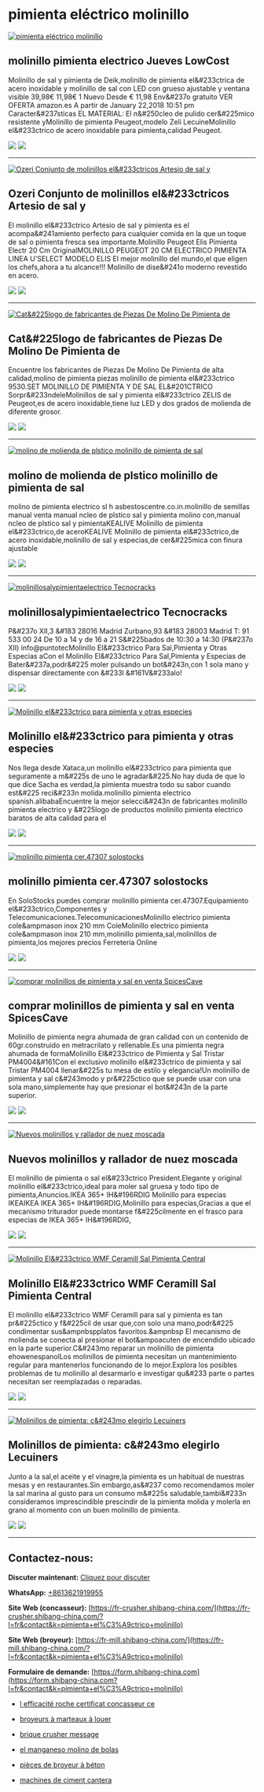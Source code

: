 # pimienta eléctrico molinillo

<a href="https://swt.shibang-china.com/?l=fr&img&k=pimienta+el%C3%A9ctrico+molinillo" target="_blank">![pimienta eléctrico molinillo](http://static.shibang-china.com/all-800x300/59.jpg)</a>

## molinillo pimienta electrico Jueves LowCost
Molinillo de sal y pimienta de Deik,molinillo de pimienta el&#233ctrica de acero inoxidable y molinillo de sal con LED con grueso ajustable y ventana visible 39,98€ 11,98€ 1 Nuevo Desde € 11,98 Env&#237o gratuito VER OFERTA amazon.es A partir de January 22,2018 10:51 pm Caracter&#237sticas EL MATERIAL: El n&#250cleo de pulido cer&#225mico resistente yMolinillo de pimienta Peugeot,modelo Zeli LecuineMolinillo el&#233ctrico de acero inoxidable para pimienta,calidad Peugeot.


<a href="https://whatsapp.shibangsoft.com/WhatsApp.php" target="_blank" title="WhatsApp">![](http://static.shibang-china.com/icon/whatsapp.png)</a> <a href="https://swt.shibang-china.com/?l=fr&icon&k=pimienta+el%C3%A9ctrico+molinillo" target="_blank">![](http://static.shibang-china.com/icon/chat-fr.png)</a>

---

<a href="https://swt.shibang-china.com/?l=fr&img&k=pimienta+el%C3%A9ctrico+molinillo" target="_blank">![Ozeri Conjunto de molinillos el&#233ctricos Artesio de sal y](http://static.shibang-china.com/all-800x300/149.jpg)</a>

## Ozeri Conjunto de molinillos el&#233ctricos Artesio de sal y
El molinillo el&#233ctrico Artesio de sal y pimienta es el acompa&#241amiento perfecto para cualquier comida en la que un toque de sal o pimienta fresca sea importante.Molinillo Peugeot Elis Pimienta Electr 20 Cm OriginalMOLINILLO PEUGEOT 20 CM ELECTRICO PIMIENTA LINEA U'SELECT MODELO ELIS El mejor molinillo del mundo,el que eligen los chefs,ahora a tu alcance!!! Molinillo de dise&#241o moderno revestido en acero.


<a href="https://whatsapp.shibangsoft.com/WhatsApp.php" target="_blank" title="WhatsApp">![](http://static.shibang-china.com/icon/whatsapp.png)</a> <a href="https://swt.shibang-china.com/?l=fr&icon&k=pimienta+el%C3%A9ctrico+molinillo" target="_blank">![](http://static.shibang-china.com/icon/chat-fr.png)</a>

---

<a href="https://swt.shibang-china.com/?l=fr&img&k=pimienta+el%C3%A9ctrico+molinillo" target="_blank">![Cat&#225logo de fabricantes de Piezas De Molino De Pimienta de](http://static.shibang-china.com/all-800x300/782.jpg)</a>

## Cat&#225logo de fabricantes de Piezas De Molino De Pimienta de
Encuentre los fabricantes de Piezas De Molino De Pimienta de alta calidad,molino de pimienta piezas molinillo de pimienta el&#233ctrico 9530.SET MOLINILLO DE PIMIENTA Y DE SAL EL&#201CTRICO Sorpr&#233ndeleMolinillos de sal y pimienta el&#233ctrico ZELIS de Peugeot,es de acero inoxidable,tiene luz LED y dos grados de molienda de diferente grosor.


<a href="https://whatsapp.shibangsoft.com/WhatsApp.php" target="_blank" title="WhatsApp">![](http://static.shibang-china.com/icon/whatsapp.png)</a> <a href="https://swt.shibang-china.com/?l=fr&icon&k=pimienta+el%C3%A9ctrico+molinillo" target="_blank">![](http://static.shibang-china.com/icon/chat-fr.png)</a>

---

<a href="https://swt.shibang-china.com/?l=fr&img&k=pimienta+el%C3%A9ctrico+molinillo" target="_blank">![molino de molienda de plstico molinillo de pimienta de sal](http://static.shibang-china.com/all-800x300/548.jpg)</a>

## molino de molienda de plstico molinillo de pimienta de sal
molino de pimienta electrico sl h asbestoscentre.co.in.molinillo de semillas manual venta manual ncleo de plstico sal y pimienta molino con,manual ncleo de plstico sal y pimientaKEALIVE Molinillo de pimienta el&#233ctrico,de aceroKEALIVE Molinillo de pimienta el&#233ctrico,de acero inoxidable,molinillo de sal y especias,de cer&#225mica con finura ajustable


<a href="https://whatsapp.shibangsoft.com/WhatsApp.php" target="_blank" title="WhatsApp">![](http://static.shibang-china.com/icon/whatsapp.png)</a> <a href="https://swt.shibang-china.com/?l=fr&icon&k=pimienta+el%C3%A9ctrico+molinillo" target="_blank">![](http://static.shibang-china.com/icon/chat-fr.png)</a>

---

<a href="https://swt.shibang-china.com/?l=fr&img&k=pimienta+el%C3%A9ctrico+molinillo" target="_blank">![molinillosalypimientaelectrico Tecnocracks](http://static.shibang-china.com/all-800x300/485.jpg)</a>

## molinillosalypimientaelectrico Tecnocracks
P&#237o XII,3 &#183 28016 Madrid Zurbano,93 &#183 28003 Madrid T: 91 533 00 24 De 10 a 14 y de 16 a 21 S&#225bados de 10:30 a 14:30 (P&#237o XII) info@puntotecMolinillo El&#233ctrico Para Sal,Pimienta y Otras Especias aCon el Molinillo El&#233ctrico Para Sal,Pimienta y Especias de Bater&#237a,podr&#225 moler pulsando un bot&#243n,con 1 sola mano y dispensar directamente con &#233l &#161V&#233alo!


<a href="https://whatsapp.shibangsoft.com/WhatsApp.php" target="_blank" title="WhatsApp">![](http://static.shibang-china.com/icon/whatsapp.png)</a> <a href="https://swt.shibang-china.com/?l=fr&icon&k=pimienta+el%C3%A9ctrico+molinillo" target="_blank">![](http://static.shibang-china.com/icon/chat-fr.png)</a>

---

<a href="https://swt.shibang-china.com/?l=fr&img&k=pimienta+el%C3%A9ctrico+molinillo" target="_blank">![Molinillo el&#233ctrico para pimienta y otras especies](http://static.shibang-china.com/all-800x300/1390.jpg)</a>

## Molinillo el&#233ctrico para pimienta y otras especies
Nos llega desde Xataca,un molinillo el&#233ctrico para pimienta que seguramente a m&#225s de uno le agradar&#225.No hay duda de que lo que dice Sacha es verdad,la pimienta muestra todo su sabor cuando est&#225 reci&#233n molida.molinillo pimienta electrico spanish.alibabaEncuentre la mejor selecci&#243n de fabricantes molinillo pimienta electrico y &#225logo de productos molinillo pimienta electrico baratos de alta calidad para el


<a href="https://whatsapp.shibangsoft.com/WhatsApp.php" target="_blank" title="WhatsApp">![](http://static.shibang-china.com/icon/whatsapp.png)</a> <a href="https://swt.shibang-china.com/?l=fr&icon&k=pimienta+el%C3%A9ctrico+molinillo" target="_blank">![](http://static.shibang-china.com/icon/chat-fr.png)</a>

---

<a href="https://swt.shibang-china.com/?l=fr&img&k=pimienta+el%C3%A9ctrico+molinillo" target="_blank">![molinillo pimienta cer.47307 solostocks](http://static.shibang-china.com/all-800x300/271.jpg)</a>

## molinillo pimienta cer.47307 solostocks
En SoloStocks puedes comprar molinillo pimienta cer.47307.Equipamiento el&#233ctrico,Componentes y Telecomunicaciones.TelecomunicacionesMolinillo electrico pimienta cole&ampmason inox 210 mm ColeMolinillo electrico pimienta cole&ampmason inox 210 mm,molinillo pimienta,sal,molinillos de pimienta,los mejores precios Ferreteria Online


<a href="https://whatsapp.shibangsoft.com/WhatsApp.php" target="_blank" title="WhatsApp">![](http://static.shibang-china.com/icon/whatsapp.png)</a> <a href="https://swt.shibang-china.com/?l=fr&icon&k=pimienta+el%C3%A9ctrico+molinillo" target="_blank">![](http://static.shibang-china.com/icon/chat-fr.png)</a>

---

<a href="https://swt.shibang-china.com/?l=fr&img&k=pimienta+el%C3%A9ctrico+molinillo" target="_blank">![comprar molinillos de pimienta y sal en venta SpicesCave](http://static.shibang-china.com/all-800x300/1496.jpg)</a>

## comprar molinillos de pimienta y sal en venta SpicesCave
Molinillo de pimienta negra ahumada de gran calidad con un contenido de 60gr.construido en metracrilato y rellenable.Es una pimienta negra ahumada de formaMolinillo El&#233ctrico de Pimienta y Sal Tristar PM4004&#161Con el exclusivo molinillo el&#233ctrico de pimienta y sal Tristar PM4004 llenar&#225s tu mesa de estilo y elegancia!Un molinillo de pimienta y sal c&#243modo y pr&#225ctico que se puede usar con una sola mano,simplemente hay que presionar el bot&#243n de la parte superior.


<a href="https://whatsapp.shibangsoft.com/WhatsApp.php" target="_blank" title="WhatsApp">![](http://static.shibang-china.com/icon/whatsapp.png)</a> <a href="https://swt.shibang-china.com/?l=fr&icon&k=pimienta+el%C3%A9ctrico+molinillo" target="_blank">![](http://static.shibang-china.com/icon/chat-fr.png)</a>

---

<a href="https://swt.shibang-china.com/?l=fr&img&k=pimienta+el%C3%A9ctrico+molinillo" target="_blank">![Nuevos molinillos y rallador de nuez moscada](http://static.shibang-china.com/all-800x300/225.jpg)</a>

## Nuevos molinillos y rallador de nuez moscada
El molinillo de pimienta o sal el&#233ctrico President.Elegante y original molinillo el&#233ctrico,ideal para moler sal gruesa y todo tipo de pimienta,Anuncios.IKEA 365+ IH&#196RDIG Molinillo para especias IKEAIKEA IKEA 365+ IH&#196RDIG,Molinillo para especias,Gracias a que el mecanismo triturador puede montarse f&#225cilmente en el frasco para especias de IKEA 365+ IH&#196RDIG,


<a href="https://whatsapp.shibangsoft.com/WhatsApp.php" target="_blank" title="WhatsApp">![](http://static.shibang-china.com/icon/whatsapp.png)</a> <a href="https://swt.shibang-china.com/?l=fr&icon&k=pimienta+el%C3%A9ctrico+molinillo" target="_blank">![](http://static.shibang-china.com/icon/chat-fr.png)</a>

---

<a href="https://swt.shibang-china.com/?l=fr&img&k=pimienta+el%C3%A9ctrico+molinillo" target="_blank">![Molinillo El&#233ctrico WMF Ceramill Sal Pimienta Central](http://static.shibang-china.com/all-800x300/1526.jpg)</a>

## Molinillo El&#233ctrico WMF Ceramill Sal Pimienta Central
El molinillo el&#233ctrico WMF Ceramill para sal y pimienta es tan pr&#225ctico y f&#225cil de usar que,con solo una mano,podr&#225 condimentar sus&ampnbspplatos favoritos.&ampnbsp El mecanismo de molienda se conecta al presionar el bot&ampoacuten de encendido ubicado en la parte superior.C&#243mo reparar un molinillo de pimienta ehowenespanolLos molinillos de pimienta necesitan un mantenimiento regular para mantenerlos funcionando de lo mejor.Explora los posibles problemas de tu molinillo al desarmarlo e investigar qu&#233 parte o partes necesitan ser reemplazadas o reparadas.


<a href="https://whatsapp.shibangsoft.com/WhatsApp.php" target="_blank" title="WhatsApp">![](http://static.shibang-china.com/icon/whatsapp.png)</a> <a href="https://swt.shibang-china.com/?l=fr&icon&k=pimienta+el%C3%A9ctrico+molinillo" target="_blank">![](http://static.shibang-china.com/icon/chat-fr.png)</a>

---

<a href="https://swt.shibang-china.com/?l=fr&img&k=pimienta+el%C3%A9ctrico+molinillo" target="_blank">![Molinillos de pimienta: c&#243mo elegirlo Lecuiners](http://static.shibang-china.com/all-800x300/182.jpg)</a>

## Molinillos de pimienta: c&#243mo elegirlo Lecuiners
Junto a la sal,el aceite y el vinagre,la pimienta es un habitual de nuestras mesas y en restaurantes.Sin embargo,as&#237 como recomendamos moler la sal marina al gusto para un consumo m&#225s saludable,tambi&#233n consideramos imprescindible prescindir de la pimienta molida y molerla en grano al momento con un buen molinillo de pimienta.

<a href="https://whatsapp.shibangsoft.com/WhatsApp.php" target="_blank" title="WhatsApp">![](http://static.shibang-china.com/icon/whatsapp.png)</a> <a href="https://swt.shibang-china.com/?l=fr&icon&k=pimienta+el%C3%A9ctrico+molinillo" target="_blank">![](http://static.shibang-china.com/icon/chat-fr.png)</a>

---
## Contactez-nous:

**Discuter maintenant:** [Cliquez pour discuter](https://swt.shibang-china.com?l=fr&contact&k=pimienta+el%C3%A9ctrico+molinillo)

**WhatsApp:**  [+8613621919955](https://whatsapp.shibangsoft.com/WhatsApp.php)

**Site Web (concasseur):** [https://fr-crusher.shibang-china.com/](https://fr-crusher.shibang-china.com/?l=fr&contact&k=pimienta+el%C3%A9ctrico+molinillo)

**Site Web (broyeur):** [https://fr-mill.shibang-china.com/](https://fr-mill.shibang-china.com/?l=fr&contact&k=pimienta+el%C3%A9ctrico+molinillo)

**Formulaire de demande:** [https://form.shibang-china.com](https://form.shibang-china.com?l=fr&contact&k=pimienta+el%C3%A9ctrico+molinillo)

* [l efficacité roche certificat concasseur ce](../61/l%20efficacit%C3%A9%20roche%20certificat%20concasseur%20ce.md)

* [broyeurs à marteaux à louer](../61/broyeurs%20%C3%A0%20marteaux%20%C3%A0%20louer.md)

* [brique crusher message](../61/brique%20crusher%20message.md)

* [el manganeso molino de bolas](../62/el%20manganeso%20molino%20de%20bolas.md)

* [pièces de broyeur à béton](../65/pi%C3%A8ces%20de%20broyeur%20%C3%A0%20b%C3%A9ton.md)

* [machines de ciment cantera](../65/machines%20de%20ciment%20cantera.md)
